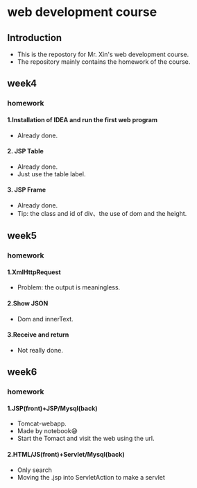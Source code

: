 # web development course
## Introduction
* This is the repostory for Mr. Xin's web development course.
* The repository mainly contains the homework of the course.

## week4

### homework
#### 1.Installation of IDEA and run the first web program
* Already done.
#### 2. JSP Table
* Already done.
* Just use the table label.
#### 3. JSP Frame
* Already done.
* Tip: the class and id of div、the use of dom and the height.

## week5

### homework

#### 1.XmlHttpRequest

* Problem: the output is meaningless.

#### 2.Show JSON

* Dom and innerText.

#### 3.Receive and return

* Not really done.

## week6

### homework

#### 1.JSP(front)+JSP/Mysql(back)

* Tomcat-webapp.
* Made by notebook😅
* Start the Tomact and visit the web using the url.

#### 2.HTML/JS(front)+Servlet/Mysql(back)

* Only search
* Moving the .jsp into ServletAction to make a servlet